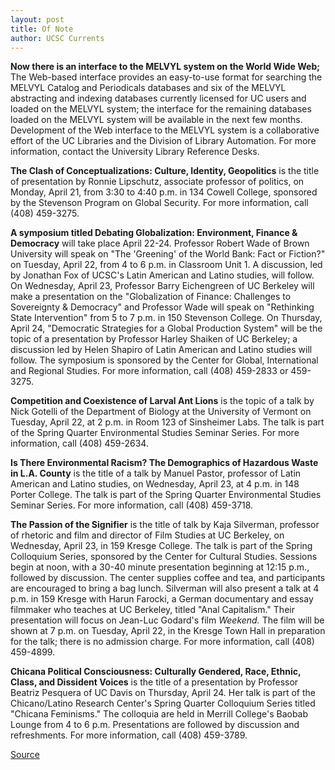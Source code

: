 ```yaml
---
layout: post
title: Of Note
author: UCSC Currents
---
```


**Now there is an interface to the MELVYL system on the World Wide Web;** The Web-based interface provides an easy-to-use format for searching the MELVYL Catalog and Periodicals databases and six of the MELVYL abstracting and indexing databases currently licensed for UC users and loaded on the MELVYL system; the interface for the remaining databases loaded on the MELVYL system will be available in the next few months. Development of the Web interface to the MELVYL system is a collaborative effort of the UC Libraries and the Division of Library Automation. For more information, contact the University Library Reference Desks.

**The Clash of Conceptualizations: Culture, Identity, Geopolitics** is the title of presentation by Ronnie Lipschutz, associate professor of politics, on Monday, April 21, from 3:30 to 4:40 p.m. in 134 Cowell College, sponsored by the Stevenson Program on Global Security. For more information, call (408) 459-3275.

**A symposium titled Debating Globalization: Environment, Finance & Democracy** will take place April 22-24. Professor Robert Wade of Brown University will speak on "The 'Greening' of the World Bank: Fact or Fiction?" on Tuesday, April 22, from 4 to 6 p.m. in Classroom Unit 1\. A discussion, led by Jonathan Fox of UCSC's Latin American and Latino studies, will follow. On Wednesday, April 23, Professor Barry Eichengreen of UC Berkeley will make a presentation on the "Globalization of Finance: Challenges to Sovereignty & Democracy" and Professor Wade will speak on "Rethinking State Intervention" from 5 to 7 p.m. in 150 Stevenson College. On Thursday, April 24, "Democratic Strategies for a Global Production System" will be the topic of a presentation by Professor Harley Shaiken of UC Berkeley; a discussion led by Helen Shapiro of Latin American and Latino studies will follow. The symposium is sponsored by the Center for Global, International and Regional Studies. For more information, call (408) 459-2833 or 459-3275.

**Competition and Coexistence of Larval Ant Lions** is the topic of a talk by Nick Gotelli of the Department of Biology at the University of Vermont on Tuesday, April 22, at 2 p.m. in Room 123 of Sinsheimer Labs. The talk is part of the Spring Quarter Environmental Studies Seminar Series. For more information, call (408) 459-2634.

**Is There Environmental Racism? The Demographics of Hazardous Waste in L.A. County** is the title of a talk by Manuel Pastor, professor of Latin American and Latino studies, on Wednesday, April 23, at 4 p.m. in 148 Porter College. The talk is part of the Spring Quarter Environmental Studies Seminar Series. For more information, call (408) 459-3718.

**The Passion of the Signifier** is the title of talk by Kaja Silverman, professor of rhetoric and film and director of Film Studies at UC Berkeley, on Wednesday, April 23, in 159 Kresge College. The talk is part of the Spring Colloquium Series, sponsored by the Center for Cultural Studies. Sessions begin at noon, with a 30-40 minute presentation beginning at 12:15 p.m., followed by discussion. The center supplies coffee and tea, and participants are encouraged to bring a bag lunch. Silverman will also present a talk at 4 p.m. in 159 Kresge with Harun Farocki, a German documentary and essay filmmaker who teaches at UC Berkeley, titled "Anal Capitalism." Their presentation will focus on Jean-Luc Godard's film _Weekend._ The film will be shown at 7 p.m. on Tuesday, April 22, in the Kresge Town Hall in preparation for the talk; there is no admission charge. For more information, call (408) 459-4899.

**Chicana Political Consciousness: Culturally Gendered, Race, Ethnic, Class, and Dissident Voices** is the title of a presentation by Professor Beatriz Pesquera of UC Davis on Thursday, April 24. Her talk is part of the Chicano/Latino Research Center's Spring Quarter Colloquium Series titled "Chicana Feminisms." The colloquia are held in Merrill College's Baobab Lounge from 4 to 6 p.m. Presentations are followed by discussion and refreshments. For more information, call (408) 459-3789.

[Source](http://www1.ucsc.edu/oncampus/currents/97-04-21/ofnote.htm "Permalink to Of Note: 04-21-97")
